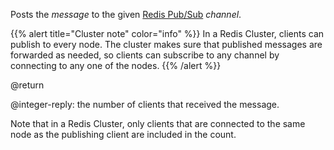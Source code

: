 Posts the _message_ to the given [Redis Pub/Sub](/docs/manual/pubsub) _channel_.

{{% alert title="Cluster note" color="info" %}}
In a Redis Cluster, clients can publish to every node.
The cluster makes sure that published messages are forwarded as needed, so clients can subscribe to any channel by connecting to any one of the nodes.
{{% /alert %}}

@return

@integer-reply: the number of clients that received the message.

Note that in a Redis Cluster, only clients that are connected to the same node as the publishing client are included in the count.
